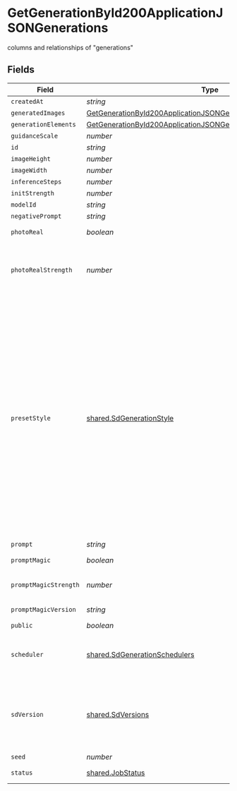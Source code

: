 # GetGenerationById200ApplicationJSONGenerations

columns and relationships of "generations"


## Fields

| Field                                                                                                                                                                                                                                                                                                                    | Type                                                                                                                                                                                                                                                                                                                     | Required                                                                                                                                                                                                                                                                                                                 | Description                                                                                                                                                                                                                                                                                                              |
| ------------------------------------------------------------------------------------------------------------------------------------------------------------------------------------------------------------------------------------------------------------------------------------------------------------------------ | ------------------------------------------------------------------------------------------------------------------------------------------------------------------------------------------------------------------------------------------------------------------------------------------------------------------------ | ------------------------------------------------------------------------------------------------------------------------------------------------------------------------------------------------------------------------------------------------------------------------------------------------------------------------ | ------------------------------------------------------------------------------------------------------------------------------------------------------------------------------------------------------------------------------------------------------------------------------------------------------------------------ |
| `createdAt`                                                                                                                                                                                                                                                                                                              | *string*                                                                                                                                                                                                                                                                                                                 | :heavy_minus_sign:                                                                                                                                                                                                                                                                                                       | N/A                                                                                                                                                                                                                                                                                                                      |
| `generatedImages`                                                                                                                                                                                                                                                                                                        | [GetGenerationById200ApplicationJSONGenerationsGeneratedImages](../../models/operations/getgenerationbyid200applicationjsongenerationsgeneratedimages.md)[]                                                                                                                                                              | :heavy_minus_sign:                                                                                                                                                                                                                                                                                                       | N/A                                                                                                                                                                                                                                                                                                                      |
| `generationElements`                                                                                                                                                                                                                                                                                                     | [GetGenerationById200ApplicationJSONGenerationsGenerationElements](../../models/operations/getgenerationbyid200applicationjsongenerationsgenerationelements.md)[]                                                                                                                                                        | :heavy_minus_sign:                                                                                                                                                                                                                                                                                                       | N/A                                                                                                                                                                                                                                                                                                                      |
| `guidanceScale`                                                                                                                                                                                                                                                                                                          | *number*                                                                                                                                                                                                                                                                                                                 | :heavy_minus_sign:                                                                                                                                                                                                                                                                                                       | N/A                                                                                                                                                                                                                                                                                                                      |
| `id`                                                                                                                                                                                                                                                                                                                     | *string*                                                                                                                                                                                                                                                                                                                 | :heavy_minus_sign:                                                                                                                                                                                                                                                                                                       | N/A                                                                                                                                                                                                                                                                                                                      |
| `imageHeight`                                                                                                                                                                                                                                                                                                            | *number*                                                                                                                                                                                                                                                                                                                 | :heavy_minus_sign:                                                                                                                                                                                                                                                                                                       | N/A                                                                                                                                                                                                                                                                                                                      |
| `imageWidth`                                                                                                                                                                                                                                                                                                             | *number*                                                                                                                                                                                                                                                                                                                 | :heavy_minus_sign:                                                                                                                                                                                                                                                                                                       | N/A                                                                                                                                                                                                                                                                                                                      |
| `inferenceSteps`                                                                                                                                                                                                                                                                                                         | *number*                                                                                                                                                                                                                                                                                                                 | :heavy_minus_sign:                                                                                                                                                                                                                                                                                                       | N/A                                                                                                                                                                                                                                                                                                                      |
| `initStrength`                                                                                                                                                                                                                                                                                                           | *number*                                                                                                                                                                                                                                                                                                                 | :heavy_minus_sign:                                                                                                                                                                                                                                                                                                       | N/A                                                                                                                                                                                                                                                                                                                      |
| `modelId`                                                                                                                                                                                                                                                                                                                | *string*                                                                                                                                                                                                                                                                                                                 | :heavy_minus_sign:                                                                                                                                                                                                                                                                                                       | N/A                                                                                                                                                                                                                                                                                                                      |
| `negativePrompt`                                                                                                                                                                                                                                                                                                         | *string*                                                                                                                                                                                                                                                                                                                 | :heavy_minus_sign:                                                                                                                                                                                                                                                                                                       | N/A                                                                                                                                                                                                                                                                                                                      |
| `photoReal`                                                                                                                                                                                                                                                                                                              | *boolean*                                                                                                                                                                                                                                                                                                                | :heavy_minus_sign:                                                                                                                                                                                                                                                                                                       | If photoReal feature was used.                                                                                                                                                                                                                                                                                           |
| `photoRealStrength`                                                                                                                                                                                                                                                                                                      | *number*                                                                                                                                                                                                                                                                                                                 | :heavy_minus_sign:                                                                                                                                                                                                                                                                                                       | Depth of field of photoReal used. 0.55 is low, 0.5 is medium, and 0.45 is high. Default is 0.55.                                                                                                                                                                                                                         |
| `presetStyle`                                                                                                                                                                                                                                                                                                            | [shared.SdGenerationStyle](../../models/shared/sdgenerationstyle.md)                                                                                                                                                                                                                                                     | :heavy_minus_sign:                                                                                                                                                                                                                                                                                                       | The style to generate images with. When photoReal is enabled, use CINEMATIC, CREATIVE, VIBRANT, or NONE. When alchemy is disabled, use LEONARDO or NONE. When alchemy is enabled, use ANIME, CREATIVE, DYNAMIC, ENVIRONMENT, GENERAL, ILLUSTRATION, PHOTOGRAPHY, RAYTRACED, RENDER_3D, SKETCH_BW, SKETCH_COLOR, or NONE. |
| `prompt`                                                                                                                                                                                                                                                                                                                 | *string*                                                                                                                                                                                                                                                                                                                 | :heavy_minus_sign:                                                                                                                                                                                                                                                                                                       | N/A                                                                                                                                                                                                                                                                                                                      |
| `promptMagic`                                                                                                                                                                                                                                                                                                            | *boolean*                                                                                                                                                                                                                                                                                                                | :heavy_minus_sign:                                                                                                                                                                                                                                                                                                       | If prompt magic was used.                                                                                                                                                                                                                                                                                                |
| `promptMagicStrength`                                                                                                                                                                                                                                                                                                    | *number*                                                                                                                                                                                                                                                                                                                 | :heavy_minus_sign:                                                                                                                                                                                                                                                                                                       | Strength of prompt magic used.                                                                                                                                                                                                                                                                                           |
| `promptMagicVersion`                                                                                                                                                                                                                                                                                                     | *string*                                                                                                                                                                                                                                                                                                                 | :heavy_minus_sign:                                                                                                                                                                                                                                                                                                       | Version of prompt magic used.                                                                                                                                                                                                                                                                                            |
| `public`                                                                                                                                                                                                                                                                                                                 | *boolean*                                                                                                                                                                                                                                                                                                                | :heavy_minus_sign:                                                                                                                                                                                                                                                                                                       | N/A                                                                                                                                                                                                                                                                                                                      |
| `scheduler`                                                                                                                                                                                                                                                                                                              | [shared.SdGenerationSchedulers](../../models/shared/sdgenerationschedulers.md)                                                                                                                                                                                                                                           | :heavy_minus_sign:                                                                                                                                                                                                                                                                                                       | The scheduler to generate images with. Defaults to EULER_DISCRETE if not specified.                                                                                                                                                                                                                                      |
| `sdVersion`                                                                                                                                                                                                                                                                                                              | [shared.SdVersions](../../models/shared/sdversions.md)                                                                                                                                                                                                                                                                   | :heavy_minus_sign:                                                                                                                                                                                                                                                                                                       | The base version of stable diffusion to use if not using a custom model. v1_5 is 1.5, v2 is 2.1, if not specified it will default to v1_5.                                                                                                                                                                               |
| `seed`                                                                                                                                                                                                                                                                                                                   | *number*                                                                                                                                                                                                                                                                                                                 | :heavy_minus_sign:                                                                                                                                                                                                                                                                                                       | N/A                                                                                                                                                                                                                                                                                                                      |
| `status`                                                                                                                                                                                                                                                                                                                 | [shared.JobStatus](../../models/shared/jobstatus.md)                                                                                                                                                                                                                                                                     | :heavy_minus_sign:                                                                                                                                                                                                                                                                                                       | The status of the current task.                                                                                                                                                                                                                                                                                          |